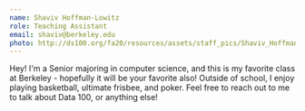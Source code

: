 ```yaml
---
name: Shaviv Hoffman-Lowitz
role: Teaching Assistant
email: shaviv@berkeley.edu
photo: http://ds100.org/fa20/resources/assets/staff_pics/Shaviv_HoffmanLowitz.jpg
---
```


Hey! I'm a Senior majoring in computer science, and this is my favorite class at Berkeley - hopefully it will be your favorite also! Outside of school, I enjoy playing basketball, ultimate frisbee, and poker. Feel free to reach out to me to talk about Data 100, or anything else!
